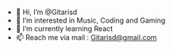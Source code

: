 - 👋 Hi, I’m @Gitarisd
- 👀 I’m interested in Music, Coding and Gaming
- 🌱 I’m currently learning React
- 📫 Reach me via mail : Gitarisd@gmail.com
